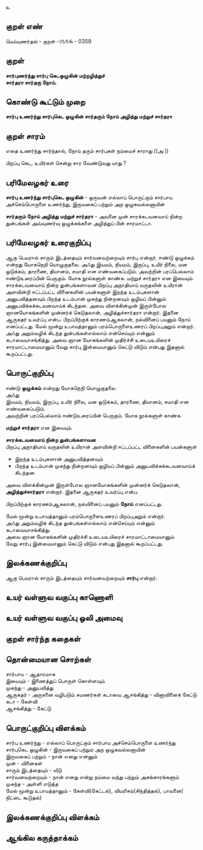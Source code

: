 உ

## குறள் எண் 

மெய்யுணர்தல் - குறள் -௦௩௫௯ - 0359  

## குறள் 

**சார்புணர்ந்து சார்பு கெடஒழுகின் மற்றழித்துச்  
சார்தரா சார்தரு நோய்.**

## கொண்டு கூட்டும் முறை

**சார்பு உணர்ந்து சார்புகெட ஒழுகின் சார்தரும் நோய் அழித்து மற்றுச் சார்தரா**

## குறள் சாரம் 

எதை உணர்ந்து சார்ந்தால், நோய் தரும் சார்புகள் நம்மைச் சாராது   ((அ ))  

பிறப்பு கெட, உயிர்கள் சென்று சார வேண்டுவது யாது ?


## பரிமேலழகர் உரை

**சார்பு உணர்ந்து சார்புகெட ஒழுகின்** - ஒருவன் எல்லாப் பொருட்கும் சார்பாய அச்செம்பொருளை உணர்ந்து, இருவகைப் பற்றும் அற ஒழுகவல்லனாயின்  

**சார்தரும் நோய் அழித்து மற்றுச் சார்தரா** - அவனை முன் சாரக்கடவனவாய் நின்ற துன்பங்கள் அவ்வுணர்வு ஒழுக்கங்களை அழித்துப் பின் சாரமாட்டா.

## பரிமேலழகர் உரைகுறிப்பு   

ஆகு பெயரால் சாரும் இடத்தையும் சார்வனவற்றையும் சார்பு என்றார். ஈண்டு ஒழுக்கம் என்றது யோகநெறி யொழுகுதலை. அஃது இயமம், நியமம், இருப்பு, உயிர் நிலை, மன ஒடுக்கம், தாரணை, தியானம், சமாதி என எண்வகைப்படும். அவற்றின் பரப்பெல்லாம் ஈண்டுஉரைப்பின் பெருகும். யோக நூல்களுள் காண்க. மற்றுச் சார்தரா என இயையும். சாரக்கடவனவாய் நின்ற துன்பங்களாவன பிறப்பு அநாதியாய் வருதலின் உயிரான் அளவின்றி ஈட்டப்பட்ட வினைகளின் பயன்களுள் இறந்த உடம்புகளான் அனுபவித்தனவும் பிறந்த உடம்பான் முகந்து நின்றனவும் ஒழியப் பின்னும் அனுபவிக்கக்கடவனவாய்க் கிடந்தன. அவை விளக்கின்முன் இருள்போல ஞானயோகங்களின் முன்னர்க் கெடுதலான், அழித்துச்சார்தரா என்றார். இதனை ஆருகதர் உவர்ப்பு என்ப. பிறப்பிற்குக் காரணம்ஆகலான், நல்வினைப் பயனும் நோய் எனப்பட்டது. மேல் மூன்று உபாயத்தானும் பரம்பொருளைஉணரப் பிறப்புஅறும் என்றார். அஃது அறும்வழிக் கிடந்த துன்பங்கள்எல்லாம் என்செய்யும் என்னும் கடாவையாசங்கித்து. அவை ஞான யோகங்களின் முதிர்ச்சி உடையஉயிரைச் சாரமாட்டாமையானும் வேறு சார்பு இன்மையானும் கெட்டு விடும் என்பது இதனால் கூறப்பட்டது.   

## பொருட்குறிப்பு 

ஈண்டு **ஒழுக்கம்** என்றது யோகநெறி யொழுகுதலை.  
அஃது   
இயமம், நியமம், இருப்பு, உயிர் நிலை, மன ஒடுக்கம், தாரணை, தியானம், சமாதி என எண்வகைப்படும்.   
அவற்றின் பரப்பெல்லாம் ஈண்டுஉரைப்பின் பெருகும். யோக நூல்களுள் காண்க.   

**மற்றுச் சார்தரா** என இயையும்.  

**சாரக்கடவனவாய் நின்ற துன்பங்களாவன**  
பிறப்பு அநாதியாய் வருதலின் உயிரான் அளவின்றி ஈட்டப்பட்ட வினைகளின் பயன்களுள்   
  * இறந்த உடம்புகளான் அனுபவித்தனவும்   
  * பிறந்த உடம்பான் முகந்து நின்றனவும் ஒழியப் பின்னும் அனுபவிக்கக்கடவனவாய்க் கிடந்தன.    
  
அவை விளக்கின்முன் இருள்போல ஞானயோகங்களின் முன்னர்க் கெடுதலான், **அழித்துச்சார்தரா** என்றார். இதனை ஆருகதர் உவர்ப்பு என்ப.  

பிறப்பிற்குக் காரணம்ஆகலான், நல்வினைப் பயனும் **நோய்** எனப்பட்டது.  

மேல் மூன்று உபாயத்தானும் பரம்பொருளைஉணரப் பிறப்புஅறும் என்றார்.   
அஃது அறும்வழிக் கிடந்த துன்பங்கள்எல்லாம் என்செய்யும் என்னும் கடாவையாசங்கித்து.   
அவை ஞான யோகங்களின் முதிர்ச்சி உடையஉயிரைச் சாரமாட்டாமையானும்  
வேறு சார்பு இன்மையானும் கெட்டு விடும் என்பது இதனால் கூறப்பட்டது.   

## இலக்கணக்குறிப்பு  

ஆகு பெயரால் சாரும் இடத்தையும் சார்வனவற்றையும் **சார்பு** என்றார்.  

## உயர் வள்ளுவ வகுப்பு காணொளி


## உயர் வள்ளுவ வகுப்பு ஒலி அமைவு 

 
## குறள் சார்ந்த கதைகள் 


## தொன்மையான சொற்கள்

சார்பாய  - ஆதாரமாக  
இயையும் - இணைத்துப் பொருள் கொள்ளவும்  
முகந்து   - அனுபவித்து  
ஆருகதர்  - அருகனை வழிபடும் சமணர்கள் 
கடாவை ஆசங்கித்து - வினாவினைக் கேட்டு 
கடா - கேள்வி   
ஆசங்கித்து - கேட்டு 

## பொருட்குறிப்பு விளக்கம்

சார்பு உணர்ந்து - எல்லாப் பொருட்கும் சார்பாய அச்செம்பொருளை உணர்ந்து  
சார்புகெட ஒழுகின் - இருவகைப் பற்றும் அற ஒழுகவல்லனாயின்  
இருவகைப் பற்றும் - நான் எனது என்னும்   
முன் - வினைகள்   
சாரும் இடத்தையும் - வீடு  
சார்வனவற்றையும் - நான் எனது என்று நம்மை வந்து பற்றும் அகங்காரங்களும்   
முகந்த - அள்ளி எடுத்த  
மேல் மூன்று உபாயத்தானும் - கேள்வி(கேட்டல்), விமரிசம்(சிந்தித்தல்),  பாவனை( நிட்டை கூடுதல்)   

## இலக்கணக்குறிப்பு விளக்கம்


## ஆங்கில கருத்தாக்கம் 


